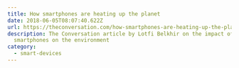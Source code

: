 ```yaml
---
title: How smartphones are heating up the planet
date: 2018-06-05T08:07:40.622Z
url: https://theconversation.com/how-smartphones-are-heating-up-the-planet-92793
description: The Conversation article by Lotfi Belkhir on the impact of
  smartphones on the environment
category:
  - smart-devices
---
```

